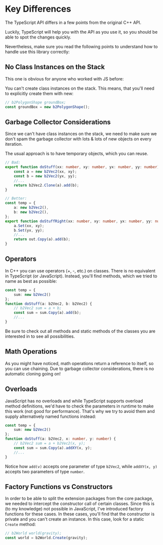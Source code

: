 # Key Differences

The TypeScript API differs in a few points from the original C++ API.

Luckily, TypeScript will help you with the API as you use it, so you should be able to spot the changes quickly.

Nevertheless, make sure you read the following points to understand how to handle use this library correctly:

## No Class Instances on the Stack

This one is obvious for anyone who worked with JS before:

You can't create class instances on the stack. This means, that you'll need to explicitly create them with new:

```ts
// b2PolygonShape groundBox;
const groundBox = new b2PolygonShape();
```

## Garbage Collector Considerations

Since we can't have class instances on the stack, we need to make sure we don't spam the garbage collector with lots & lots of new objects on every iteration.

The usual approach is to have temporary objects, which you can reuse.

```ts
// Bad:
export function doStuff(xx: number, xy: number, yx: number, yy: number) {
    const a = new b2Vec2(xx, xy);
    const b = new b2Vec2(yx, yy);
    //...
    return b2Vec2.Clone(a).add(b);
}

// Better:
const temp = {
    a: new b2Vec2(),
    b: new b2Vec2(),
};
export function doStuffRight(xx: number, xy: number, yx: number, yy: number, out: b2Vec2) {
    a.Set(xx, xy);
    b.Set(yx, yy);
    //...
    return out.Copy(a).add(b);
}
```

## Operators

In C++ you can use operators (+, -, etc.) on classes. There is no equivalent in TypeScript (or JavaScript). Instead, you'll find methods, which we tried to name as best as possible:

```ts
const temp = {
    sum: new b2Vec2()
};
function doStuff(a: b2Vec2, b: b2Vec2) {
    // b2Vec2 sum = a + b;
    const sum = sum.Copy(a).add(b);
    //...
}
```

Be sure to check out all methods and static methods of the classes you are interested in to see all possibilities.

## Math Operations

As you might have noticed, math operations return a reference to itself, so you can use chaining. Due to garbage collector considerations, there is no automatic cloning going on!

## Overloads

JavaScript has no overloads and while TypeScript supports overload method definitions, we'd have to check the parameters in runtime to make this work (not good for performance). That's why we try to avoid them and supply alternatively named functions instead:

```ts
const temp = {
    sum: new b2Vec2()
};
function doStuff(a: b2Vec2, x: number, y: number) {
    // b2Vec2 sum = a + b2Vec2(x, y);
    const sum = sum.Copy(a).addXY(x, y);
    //...
}
```

Notice how `add(v)` accepts one parameter of type `b2Vec2`, while `addXY(x, y)` accepts two parameters of type `number`.

## Factory Functions vs Constructors

In order to be able to split the extension packages from the core package, we needed to intercept the constructor call of certain classes. Since this is (to my knowledge) not possible in JavaScript, I've introduced factory functions for these cases. In these cases, you'll find that the constructor is private and you can't create an instance. In this case, look for a static `Create` method:

```ts
// b2World world(gravity);
const world = b2World.Create(gravity);
```
